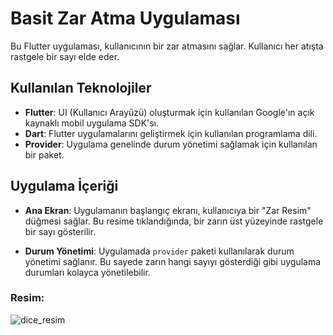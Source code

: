 # Basit Zar Atma Uygulaması

Bu Flutter uygulaması, kullanıcının bir zar atmasını sağlar. Kullanıcı her atışta rastgele bir sayı elde eder.

## Kullanılan Teknolojiler

- **Flutter**: UI (Kullanıcı Arayüzü) oluşturmak için kullanılan Google'ın açık kaynaklı mobil uygulama SDK'sı.
- **Dart**: Flutter uygulamalarını geliştirmek için kullanılan programlama dili.
- **Provider**: Uygulama genelinde durum yönetimi sağlamak için kullanılan bir paket.

## Uygulama İçeriği

- **Ana Ekran**: Uygulamanın başlangıç ekranı, kullanıcıya bir "Zar Resim" düğmesi sağlar. Bu resime tıklandığında, bir zarın üst yüzeyinde rastgele bir sayı gösterilir.

- **Durum Yönetimi**: Uygulamada `provider` paketi kullanılarak durum yönetimi sağlanır. Bu sayede zarın hangi sayıyı gösterdiği gibi uygulama durumları kolayca yönetilebilir.

### Resim:
![dice_resim](https://github.com/ibryitiz/Flutter-SQLite-State-Management-Provider-Consumer-Example/assets/156498407/5b72da44-5035-4256-a9ff-bc688b926cf8)
